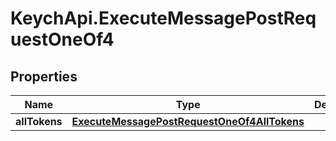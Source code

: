 # KeychApi.ExecuteMessagePostRequestOneOf4

## Properties

Name | Type | Description | Notes
------------ | ------------- | ------------- | -------------
**allTokens** | [**ExecuteMessagePostRequestOneOf4AllTokens**](ExecuteMessagePostRequestOneOf4AllTokens.md) |  | 


